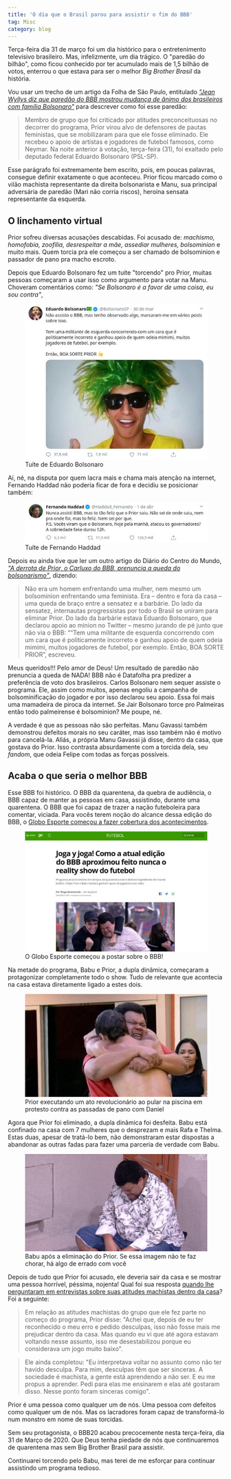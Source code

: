 ```yaml
---
title: 'O dia que o Brasil parou para assistir o fim do BBB'
tag: Misc
category: blog
---
```


Terça-feira dia 31 de março foi um dia histórico para o entretenimento televisivo brasileiro. Mas, infelizmente, um dia trágico. O "paredão do bilhão", como ficou conhecido por ter acumulado mais de 1,5 bilhão de votos, enterrou o que estava para ser o melhor *Big Brother Brasil* da história.

Vou usar um trecho de um artigo da Folha de São Paulo, entitulado [*"Jean Wyllys diz que paredão do BBB mostrou mudança de ânimo dos brasileiros com família Bolsonaro"*](https://www1.folha.uol.com.br/colunas/painel/2020/04/jean-wyllys-diz-que-paredao-do-bbb-mostrou-mudanca-de-animo-dos-brasileiros-com-familia-bolsonaro.shtml?utm_source=twitter&utm_medium=social&utm_campaign=twfolha) para descrever como foi esse paredão:

> Membro de grupo que foi criticado por atitudes preconceituosas no decorrer do programa, Prior virou alvo de defensores de pautas feministas, que se mobilizaram para que ele fosse eliminado. Ele recebeu o apoio de artistas e jogadores de futebol famosos, como Neymar. Na noite anterior à votação, terça-feira (31), foi exaltado pelo deputado federal Eduardo Bolsonaro (PSL-SP).

Esse parágrafo foi extremamente bem escrito, pois, em poucas palavras, consegue definir exatamente o que aconteceu. Prior ficou marcado como o vilão machista representante da direita bolsonarista e Manu, sua principal adversária de paredão (Mari não corria riscos), heroína sensata representante da esquerda.


## O linchamento virtual

Prior sofreu diversas acusações descabidas. Foi acusado de: *machismo, homofobia, zoofilia, desrespeitar a mãe, assediar mulheres, bolsominion* e muito mais. Quem torcia pra ele começou a ser chamado de bolsominion e passador de pano pra macho escroto.

Depois que Eduardo Bolsonaro fez um tuíte "torcendo" pro Prior, muitas pessoas começaram a usar isso como argumento para votar na Manu. Choveram comentários como: *"Se Bolsonaro é a favor de uma coisa, eu sou contra"*,

<figure>
    <img src="/assets/2020/eduardo-prior.jpg">
    <figcaption>Tuíte de Eduardo Bolsonaro</figcaption>
</figure>

Aí, né, na disputa por quem lacra mais e chama mais atenção na internet, Fernando Haddad não poderia ficar de fora e decidiu se posicionar também:

<figure>
    <img src="/assets/2020/haddad-prior.jpg">
    <figcaption>Tuíte de Fernando Haddad</figcaption>
</figure>

Depois eu ainda tive que ler um outro artigo do Diário do Centro do Mundo, [*"A derrota de Prior, o Carluxo do BBB, prenuncia a queda do bolsonarismo"*](https://www.diariodocentrodomundo.com.br/a-derrota-de-prior-o-carluxo-do-bbb-prenuncia-a-queda-do-bolsonarismo-por-nathali/), dizendo:

> Não era um homem enfrentando uma mulher, nem mesmo um bolsominion enfrentando uma feminista. Era – dentro e fora da casa – uma queda de braço entre a sensatez e a barbárie. Do lado da sensatez, internautas progressistas por todo o Brasil se uniram para eliminar Prior. Do lado da barbárie estava Eduardo Bolsonaro, que declarou apoio ao minion no Twitter – mesmo jurando de pé junto que não via o BBB: ““Tem uma militante de esquerda concorrendo com um cara que é politicamente incorreto e ganhou apoio de quem odeia mimimi, muitos jogadores de futebol, por exemplo. Então, BOA SORTE PRIOR”, escreveu.

Meus queridos!!! Pelo amor de Deus! Um resultado de paredão não prenuncia a queda de NADA! BBB não é Datafolha pra predizer a preferência de voto dos brasileiros. Carlos Bolsonaro nem sequer assiste o programa. Ele, assim como muitos, apenas engoliu a campanha de bolsominificação do jogador e por isso declarou seu apoio. Essa foi mais uma mamadeira de piroca da internet. Se Jair Bolsonaro torce pro Palmeiras então todo palmeirense é bolsominion? Me poupe, né.

A verdade é que as pessoas não são perfeitas. Manu Gavassi também demonstrou defeitos morais no seu caráter, mas isso também não é motivo para cancelá-la. Aliás, a própria Manu Gavassi já disse, dentro da casa, que gostava do Prior. Isso contrasta absurdamente com a torcida dela, seu *fandom*, que odeia Felipe com todas as forças possíveis.

## Acaba o que seria o melhor BBB

Esse BBB foi histórico. O BBB da quarentena, da quebra de audiência, o BBB capaz de manter as pessoas em casa, assistindo, durante uma quarentena. O BBB que foi capaz de trazer a nação futeboleira para comentar, viciada. Para vocês terem noção do alcance dessa edição do BBB, o [Globo Esporte começou a fazer cobertura dos acontecimentos](https://globoesporte.globo.com/futebol/noticia/joga-y-joga-como-a-atual-edicao-do-bbb-aproximou-feito-nunca-o-reality-show-do-futebol.ghtml).

<figure>
    <img src="/assets/2020/ge-bbb20.jpg">
    <figcaption>O Globo Esporte começou a postar sobre o BBB!</figcaption>
</figure>

Na metade do programa, Babu e Prior, a dupla dinâmica, começaram a protagonizar completamente todo o show. Tudo de relevante que acontecia na casa estava diretamente ligado a estes dois.

<figure>
    <img src="/assets/2020/pribu.jpg">
    <figcaption>Prior executando um ato revolucionário ao pular na piscina em protesto contra as passadas de pano com Daniel</figcaption>
</figure>

Agora que Prior foi eliminado, a dupla dinâmica foi desfeita. Babu está confinado na casa com 7 mulheres que o desprezam e mais Rafa e Thelma. Estas duas, apesar de tratá-lo bem, não demonstraram estar dispostas a abandonar as outras fadas para fazer uma parceria de verdade com Babu.

<figure>
    <img src="/assets/2020/babu-chorando.jpeg">
    <figcaption>Babu após a eliminação do Prior. Se essa imagem não te faz chorar, há algo de errado com você</figcaption>
</figure>

Depois de tudo que Prior foi acusado, ele deveria sair da casa e se mostrar uma pessoa horrível, péssima, nojenta! Qual foi sua resposta [quando lhe perguntaram em entrevistas sobre suas atitudes machistas dentro da casa](https://tvefamosos.uol.com.br/noticias/redacao/2020/04/01/felipe-prior-diz-sociedade-e-machista-a-gente-esta-aprendendo-a-nao-ser.htm?utm_source=twitter&utm_medium=social-media&utm_content=geral&utm_campaign=bbb)? Foi a seguinte:

> Em relação as atitudes machistas do grupo que ele fez parte no começo do programa, Prior disse: "Achei que, depois de eu ter reconhecido o meu erro e pedido desculpas, isso não fosse mais me prejudicar dentro da casa. Mas quando eu vi que até agora estavam voltando nesse assunto, isso me desestabilizou porque eu considerava um jogo muito baixo".

> Ele ainda completou: "Eu interpretava voltar no assunto como não ter havido desculpa. Para mim, desculpas têm que ser sinceras. A sociedade é machista, a gente está aprendendo a não ser. E eu me propus a aprender. Pedi para elas me ensinarem e elas até gostaram disso. Nesse ponto foram sinceras comigo".

Prior é uma pessoa como qualquer um de nós. Uma pessoa com defeitos como qualquer um de nós. Mas os lacradores foram capaz de transformá-lo num monstro em nome de suas torcidas.

Sem seu protagonista, o BBB20 acabou precocemente nesta terça-feira, dia 31 de Março de 2020. Que Deus tenha piedade de nós que continuaremos de quarentena mas sem Big Brother Brasil para assistir.

Continuarei torcendo pelo Babu, mas terei de me esforçar para continuar assistindo um programa tedioso.
